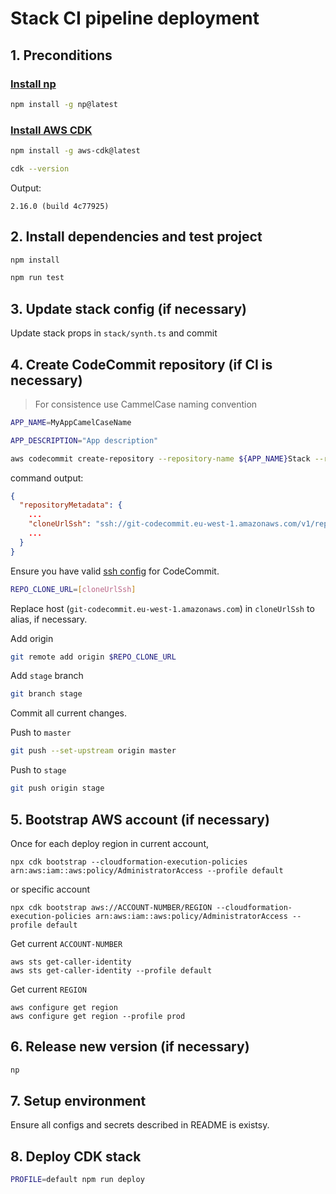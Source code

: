 # Stack CI pipeline deployment

## 1. Preconditions

### [Install np]()

```bash
npm install -g np@latest
```

### [Install AWS CDK](https://docs.aws.amazon.com/cdk/latest/guide/getting_started.html#getting_started_install)

```bash
npm install -g aws-cdk@latest
```

```bash
cdk --version
```

Output:

```
2.16.0 (build 4c77925)
```

## 2. Install dependencies and test project

```bash
npm install
```

```bash
npm run test
```

## 3. Update stack config (if necessary)

Update stack props in `stack/synth.ts` and commit

## 4. Create CodeCommit repository (if CI is necessary)

> For consistence use CammelCase naming convention

```bash
APP_NAME=MyAppCamelCaseName

APP_DESCRIPTION="App description"
```

```bash
aws codecommit create-repository --repository-name ${APP_NAME}Stack --repository-description $APP_DESCRIPTION --profile default
```

command output:

```json
{
  "repositoryMetadata": {
    ...
    "cloneUrlSsh": "ssh://git-codecommit.eu-west-1.amazonaws.com/v1/repos/NewOrderProductAppendStack",
    ...
  }
}
```

Ensure you have valid [ssh config](https://gist.github.com/wmakeev/4df153853c203d80a41f58f862635e60) for CodeCommit.

```bash
REPO_CLONE_URL=[cloneUrlSsh]
```

Replace host (`git-codecommit.eu-west-1.amazonaws.com`) in `cloneUrlSsh` to alias, if necessary.

Add origin

```bash
git remote add origin $REPO_CLONE_URL
```

Add `stage` branch

```bash
git branch stage
```

Commit all current changes.

Push to `master`

```bash
git push --set-upstream origin master
```

Push to `stage`

```bash
git push origin stage
```

## 5. Bootstrap AWS account (if necessary)

Once for each deploy region in current account,

```
npx cdk bootstrap --cloudformation-execution-policies arn:aws:iam::aws:policy/AdministratorAccess --profile default
```

or specific account

```
npx cdk bootstrap aws://ACCOUNT-NUMBER/REGION --cloudformation-execution-policies arn:aws:iam::aws:policy/AdministratorAccess --profile default
```

Get current `ACCOUNT-NUMBER`

```
aws sts get-caller-identity
aws sts get-caller-identity --profile default
```

Get current `REGION`

```
aws configure get region
aws configure get region --profile prod
```

## 6. Release new version (if necessary)

```bash
np
```

## 7. Setup environment

Ensure all configs and secrets described in README is existsy.

## 8. Deploy CDK stack

```bash
PROFILE=default npm run deploy
```
